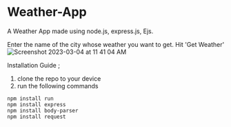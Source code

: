 # Weather-App

A Weather App made using node.js, express.js, Ejs.

Enter the name of the city whose weather you want to get.
Hit 'Get Weather'
![Screenshot 2023-03-04 at 11 41 04 AM](https://user-images.githubusercontent.com/81747739/222879301-0095b861-394b-4166-a568-af2386c7e1e5.png)



Installation Guide ;
1. clone the repo to your device
2. run the following commands
```
npm install run
npm install express
npm install body-parser
npm install request
```
